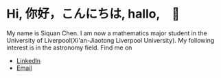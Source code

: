 # Hi, 你好，こんにちは, hallo,　🥳
My name is Siquan Chen. I am now a mathematics major student in the University of Liverpool(Xi'an-Jiaotong Liverpool University). My following interest is in the astronomy field.
Find me on
- [Linkedln](https://www.linkedin.com/in/siquan-chen-984027274/)
- [Email]( chensteve16@gmail.com)
